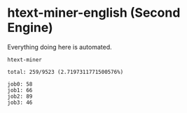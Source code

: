 # htext-miner-english (Second Engine)

Everything doing here is automated.

```
htext-miner

total: 259/9523 (2.7197311771500576%)

job0: 58
job1: 66
job2: 89
job3: 46
```